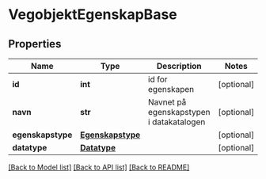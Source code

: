 # VegobjektEgenskapBase

## Properties
Name | Type | Description | Notes
------------ | ------------- | ------------- | -------------
**id** | **int** | id for egenskapen | [optional] 
**navn** | **str** | Navnet på egenskapstypen i datakatalogen | [optional] 
**egenskapstype** | [**Egenskapstype**](Egenskapstype.md) |  | [optional] 
**datatype** | [**Datatype**](Datatype.md) |  | [optional] 

[[Back to Model list]](../README.md#documentation-for-models) [[Back to API list]](../README.md#documentation-for-api-endpoints) [[Back to README]](../README.md)

